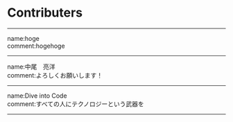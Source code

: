 # Contributers
----
name:hoge  
comment:hogehoge

------
name:中尾　亮洋  
comment:よろしくお願いします！

----
name:Dive into Code  
comment:すべての人にテクノロジーという武器を

---




